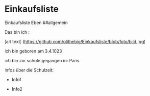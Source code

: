 # Einkaufsliste
Einkaufsliste Eben
##allgemein

Das bin ich : 

[alt text] (https://github.com/olithebig/Einkaufsliste/blob/foto/bild.jpg)

Ich bin geboren am 3.4.1023 

ich bin zur schule gegangen in: Paris 

Infos über die Schulzeit:

* Info1

* Info2

